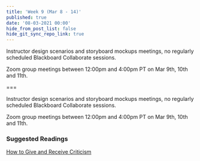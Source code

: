 ```yaml
---
title: 'Week 9 (Mar 8 - 14)'
published: true
date: '08-03-2021 00:00'
hide_from_post_list: false
hide_git_sync_repo_link: true
---
```


Instructor design scenarios and storyboard mockups meetings, no regularly scheduled Blackboard Collaborate sessions.

Zoom group meetings between 12:00pm and 4:00pm PT on Mar 9th, 10th and 11th.

===

Instructor design scenarios and storyboard mockups meetings, no regularly scheduled Blackboard Collaborate sessions.

Zoom group meetings between 12:00pm and 4:00pm PT on Mar 9th, 10th and 11th.

### Suggested Readings  
[How to Give and Receive Criticism](http://scottberkun.com/essays/35-how-to-give-and-receive-criticism/)  
